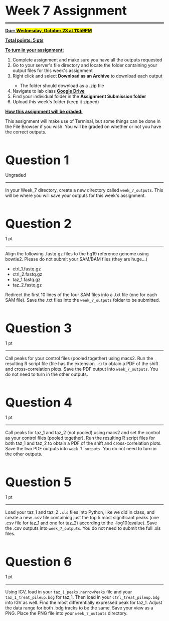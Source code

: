 <h1 style="font-size: 40px; margin-bottom: 0px;">Week 7 Assignment</h1>

<hr style="margin-left: 0px; border: 0.25px solid; border-color: #000000; width: 100%;"></hr>

<p><strong><u>Due: <mark>Wednesday, October 23 at 11:59PM</mark></u></strong></p>

<p><strong><u>Total points: 5 pts</u></strong></p>

<p><strong><u>To turn in your assignment:</u></strong></p>

<ol>
    <li>Complete assignment and make sure you have all the outputs requested</li>
    <li>Go to your server's file directory and locate the folder containing your output files for this week's assignment</li>
    <li>Right click and select <strong>Download as an Archive</strong> to download each output</li>
    <ul>
        <li>The folder should download as a .zip file</li>
    </ul>
    <li>Navigate to lab class <u><strong><a href="https://drive.google.com/drive/folders/1Limmo19dvhZz3qIaDDSnuSrl44yTiHUd?usp=sharing" rel="noopener noreferrer" target="_blank">Google Drive</a></strong></u></li>
    <li>Find your individual folder in the <strong>Assignment Submission folder</strong></li>
    <li>Upload this week's folder (keep it zipped)</li>
</ol>

<p><strong><u>How this assignment will be graded:</u></strong></p>

<p>This assignment will make use of Terminal, but some things can be done in the File Browser if you wish. You will be graded on whether or not you have the correct outputs.</p>


<h1 style="font-size: 40px; margin-bottom: 0px;">Question 1</h1>

<p style="margin-top: 15px;">Ungraded</p>

<hr style="margin-left: 0px; border: 0.25px solid; border-color: #EEEEEE; width: 100%;"></hr>

<p>In your Week_7 directory, create a new directory called <code>week_7_outputs</code>. This will be where you will save your outputs for this week's assignment.</p>


<h1 style="font-size: 40px; margin-bottom: 0px;">Question 2</h1>

<p style="margin-top: 15px;">1 pt</p>

<hr style="margin-left: 0px; border: 0.25px solid; border-color: #EEEEEE; width: 100%;"></hr>

<p>Align the following .fastq.gz files to the hg19 reference genome using bowtie2. Please do not submit your SAM/BAM files (they are huge...)</p>

<ul>
    <li>ctrl_1.fastq.gz</li>
    <li>ctrl_2.fastq.gz</li>
    <li>taz_1.fastq.gz</li>
    <li>taz_2.fastq.gz</li>
</ul>

<p>Redirect the first 10 lines of the four SAM files into a .txt file (one for each SAM file). Save the .txt files into the <code>week_7_outputs</code> folder to be submitted.</p>

<h1 style="font-size: 40px; margin-bottom: 0px;">Question 3</h1>

<p style="margin-top: 15px;">1 pt</p>

<hr style="margin-left: 0px; border: 0.25px solid; border-color: #EEEEEE; width: 100%;"></hr>

<p>Call peaks for your control files (pooled together) using macs2. Run the resulting R script file (file has the extension <code>.r</code>) to obtain a PDF of the shift and cross-correlation plots. Save the PDF output into <code>week_7_outputs</code>. You do not need to turn in the other outputs.</p>

<h1 style="font-size: 40px; margin-bottom: 0px;">Question 4</h1>

<p style="margin-top: 15px;">1 pt</p>

<hr style="margin-left: 0px; border: 0.25px solid; border-color: #EEEEEE; width: 100%;"></hr>

<p>Call peaks for taz_1 and taz_2 (not pooled) using macs2 and set the control as your control files (pooled together). Run the resulting R script files for both taz_1 and taz_2 to obtain a PDF of the shift and cross-correlation plots. Save the two PDF outputs into <code>week_7_outputs</code>. You do not need to turn in the other outputs.</p>

<h1 style="font-size: 40px; margin-bottom: 0px;">Question 5</h1>

<p style="margin-top: 15px;">1 pt</p>

<hr style="margin-left: 0px; border: 0.25px solid; border-color: #EEEEEE; width: 100%;"></hr>

<p>Load your taz_1 and taz_2 <code>.xls</code> files into Python, like we did in class, and create a new .csv file containing just the top 5 most significant peaks (one .csv file for taz_1 and one for taz_2) according to the -log10(qvalue). Save the .csv outputs into <code>week_7_outputs</code>. You do not need to submit the full .xls files.</p>

<h1 style="font-size: 40px; margin-bottom: 0px;">Question 6</h1>

<p style="margin-top: 15px;">1 pt</p>

<hr style="margin-left: 0px; border: 0.25px solid; border-color: #EEEEEE; width: 100%;"></hr>

<p>Using IGV, load in your <code>taz_1_peaks.narrowPeaks</code> file and your <code>taz_1_treat_pileup.bdg</code> for taz_1. Then load in your <code>ctrl_treat_pileup.bdg</code> into IGV as well. Find the most differentially expressed peak for taz_1. Adjust the data range for both .bdg tracks to be the same. Save your view as a PNG. Place the PNG file into your <code>week_7_outputs</code> directory.</p>
